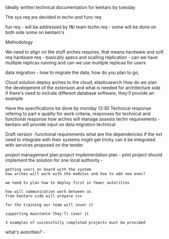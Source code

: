 Ideally written technical documentation for kentaro by tuesday

The sys req are devided in techn and func req

fun req - will be addressed by f&t team
techn req - some will be done on both side some on kentaro's 

Methodology 

We need to align on the stuff arches requires, that means hardware and soft req
hardware req - basically specs and scalling 
replication - can we have multiple replicas running and can we use multiple replicas for users 

data migration - how to migrate the data, how do you plan to go, 

Cloud solution deploy arches to the cloud, elasticsearch
How do we plan the development of the extension and what is needed for architecture side 
if there's need to include different database software, they'll provide an example 

Have the specifications be done by monday 13:30
Technical response refering to part e quality for work criteria, 
responses for technical and functional response 
how arches will manage assests
techn requirements - kentaro will provide input on data migration technical 

Draft version -functional requirements what  are the dependencies if the ext need to integrate with their systems might get tricky can it be integrated with services proposed on the tender 

project management plan 
project implementation plan 
    - pilot project should implement the solution for one local authority 
    - 

    getting users on board with the system 
    how arches will work with the modules and how to add new ones?

    we need to plan how to deploy first in fewer autorities 

    how will communication work between us 
    from kentaro side will prepare cvs 

    for the training our team will cover it 

    supporting maintance they'll cover it 

    3 examples of successfully completed projects must be provided 


what's autorities?
    - 